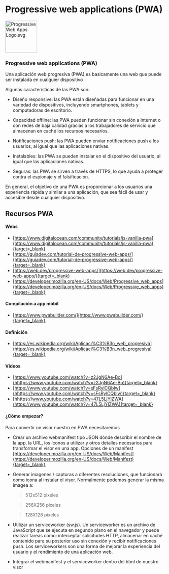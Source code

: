 # Progressive web applications (PWA)
  
  <p><a href="https://commons.wikimedia.org/wiki/File:Progressive_Web_Apps_Logo.svg#/media/Archivo:Progressive_Web_Apps_Logo.svg"><img src="https://upload.wikimedia.org/wikipedia/commons/d/d5/Progressive_Web_Apps_Logo.svg" alt="Progressive Web Apps Logo.svg"  width="100"></a></p>

### Progressive web applications (PWA)

Una aplicación web progresiva (PWA),es basicamente una web que puede ser instalada en cualquier dispositivo 

Algunas características de las PWA son:

* Diseño responsive: las PWA están diseñadas para funcionar en una variedad de dispositivos, incluyendo smartphones, tablets y computadoras de escritorio.

* Capacidad offline: las PWA pueden funcionar sin conexión a Internet o con redes de baja calidad gracias a los trabajadores de servicio que almacenan en caché los recursos necesarios.

* Notificaciones push: las PWA pueden enviar notificaciones push a los usuarios, al igual que las aplicaciones nativas.

* Instalables: las PWA se pueden instalar en el dispositivo del usuario, al igual que las aplicaciones nativas.

* Seguras: las PWA se sirven a través de HTTPS, lo que ayuda a proteger contra el espionaje y el falsificación.

En general, el objetivo de una PWA es proporcionar a los usuarios una experiencia rápida y similar a una aplicación, que sea fácil de usar y accesible desde cualquier dispositivo.
 
## Recursos PWA

#### Webs
* [https://www.digitalocean.com/community/tutorials/js-vanilla-pwa](https://www.digitalocean.com/community/tutorials/js-vanilla-pwa){target=_blank}
* [https://guiadev.com/tutorial-de-progressive-web-apps/](https://guiadev.com/tutorial-de-progressive-web-apps/){target=_blank}
* [https://web.dev/progressive-web-apps/](https://web.dev/progressive-web-apps/){target=_blank}
* [https://developer.mozilla.org/en-US/docs/Web/Progressive_web_apps](https://developer.mozilla.org/en-US/docs/Web/Progressive_web_apps){target=_blank}


#### Compilación a app móbil
 *  [https://www.pwabuilder.com/](https://www.pwabuilder.com/){target=_blank}

#### Definición
 *  [https://es.wikipedia.org/wiki/Aplicaci%C3%B3n_web_progresiva](https://es.wikipedia.org/wiki/Aplicaci%C3%B3n_web_progresiva){target=_blank}

#### Videos
 *  [https://www.youtube.com/watch?v=z2JgN6Ae-Bo](hhttps://www.youtube.com/watch?v=z2JgN6Ae-Bo){target=_blank}
 *  [https://www.youtube.com/watch?v=sFsRylCQblw](hhttps://www.youtube.com/watch?v=sFsRylCQblw){target=_blank}
 *  [hhttps://www.youtube.com/watch?v=47L5LjYlZWA](https://www.youtube.com/watch?v=47L5LjYlZWA){target=_blank}


 
####  ¿Cómo empezar?

 Para convertir un visor nuestro en PWA necesitaremos

 * Crear un archivo webmanifest tipo JSON dónde  describir el nombre de la app, la URL, los íconos a utilizar y otros detalles necesarios para transformar el visor en una app.
  Opciones de un manifest [https://developer.mozilla.org/en-US/docs/Web/Manifest](https://developer.mozilla.org/en-US/docs/Web/Manifest){target=_blank}

 * Generar imagenes / capturas a diferentes resoluciones, que funcionará como icona al instalar el visor. Normalmente podemos generar la misma imagea a:

      >512x512 pixeles

      >256X256 pixeles

      >128X128 píxeles


 * Utilizar un serviceworker  (sw.js). Un serviceworker es un archivo de JavaScript que se ejecuta en segundo plano en el navegador y puede realizar tareas como: interceptar solicitudes HTTP, almacenar en caché contenido para su posterior uso sin conexión y recibir notificaciones push. Los serviceworkers son una forma de mejorar la experiencia del usuario y el rendimiento de una aplicación web. 


* Integrar el webmanifest y el serviceworker dentro del html de nuestro visor